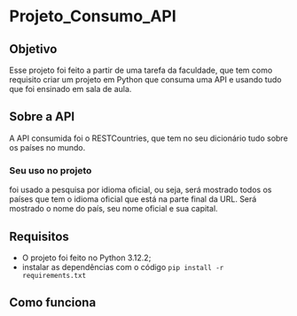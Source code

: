# Projeto_Consumo_API

## Objetivo

Esse projeto foi feito a partir de uma tarefa da faculdade, que tem como requisito criar um projeto em Python que consuma uma API e usando tudo que foi ensinado em sala de aula.

## Sobre a API

A API consumida foi o RESTCountries, que tem no seu dicionário tudo sobre os países no mundo.

### Seu uso no projeto

foi usado a pesquisa por idioma oficial, ou seja, será mostrado todos os países que tem o idioma oficial que está na parte final da URL.
Será mostrado o nome do país, seu nome oficial e sua capital.

## Requisitos

 - O projeto foi feito no Python 3.12.2; 
 - instalar as dependências com o código `pip install -r requirements.txt`

## Como funciona